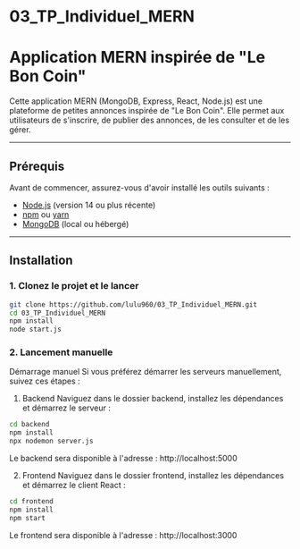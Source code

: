 # 03_TP_Individuel_MERN

# Application MERN inspirée de "Le Bon Coin"

Cette application MERN (MongoDB, Express, React, Node.js) est une plateforme de petites annonces inspirée de "Le Bon Coin". Elle permet aux utilisateurs de s'inscrire, de publier des annonces, de les consulter et de les gérer.

---

## **Prérequis**

Avant de commencer, assurez-vous d'avoir installé les outils suivants :

- [Node.js](https://nodejs.org/) (version 14 ou plus récente)
- [npm](https://www.npmjs.com/) ou [yarn](https://yarnpkg.com/)
- [MongoDB](https://www.mongodb.com/) (local ou hébergé)

---

## **Installation**

### 1. Clonez le projet et le lancer

```bash
git clone https://github.com/lulu960/03_TP_Individuel_MERN.git
cd 03_TP_Individuel_MERN
npm install
node start.js
```

### 2. Lancement manuelle
Démarrage manuel
Si vous préférez démarrer les serveurs manuellement, suivez ces étapes :

1. Backend
Naviguez dans le dossier backend, installez les dépendances et démarrez le serveur :
```bash
cd backend
npm install
npx nodemon server.js
```
Le backend sera disponible à l'adresse : http://localhost:5000

2. Frontend
Naviguez dans le dossier frontend, installez les dépendances et démarrez le client React :
```bash
cd frontend
npm install
npm start
```
Le frontend sera disponible à l'adresse : http://localhost:3000

